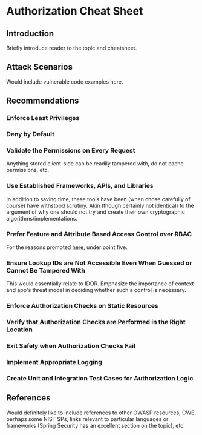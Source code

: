 # Authorization Cheat Sheet

## Introduction

Briefly introduce reader to the topic and cheatsheet.

## Attack Scenarios

Would include vulnerable code examples here.

## Recommendations

### Enforce Least Privileges

### Deny by Default

### Validate the Permissions on Every Request

Anything stored client-side can be readily tampered with, do not cache permissions, etc.

### Use Established Frameworks, APIs, and Libraries

In addition to saving time, these tools have been (when chose carefully of course) have withstood scrutiny. Akin (though certainly not identical) to the argument of why one should not try and create their own cryptographic algorithms/implementations.

### Prefer Feature and Attribute Based Access Control over RBAC

For the reasons promoted [here](https://owasp.org/www-project-proactive-controls/v3/en/c7-enforce-access-controls), under point five.

### Ensure Lookup IDs are Not Accessible Even When Guessed or Cannot Be Tampered With

This would essentially relate to IDOR. Emphasize the importance of context and app's threat model in deciding whether such a control is necessary.

### Enforce Authorization Checks on Static Resources

### Verify that Authorization Checks are Performed in the Right Location

### Exit Safely when Authorization Checks Fail

### Implement Appropriate Logging

### Create Unit and Integration Test Cases for Authorization Logic

## References

Would definitely like to include references to other OWASP resources, CWE, perhaps some NIST SPs, links relevant to particular languages or frameworks (Spring Security has an excellent section on the topic), etc.
